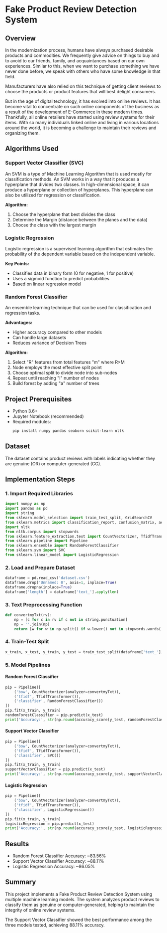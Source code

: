 # Fake Product Review Detection System

## Overview
In the modernization process, humans have always purchased desirable products and commodities. We frequently give advice on things to buy and to avoid to our friends, family, and acquaintances based on our own experiences. Similar to this, when we want to purchase something we have never done before, we speak with others who have some knowledge in that field.

Manufacturers have also relied on this technique of getting client reviews to choose the products or product features that will best delight consumers.

But in the age of digital technology, it has evolved into online reviews. It has become vital to concentrate on such online components of the business as a result of the development of E-Commerce in these modern times. Thankfully, all online retailers have started using review systems for their items. With so many individuals linked online and living in various locations around the world, it is becoming a challenge to maintain their reviews and organizing them.

## Algorithms Used

### Support Vector Classifier (SVC)
An SVM is a type of Machine Learning Algorithm that is used mostly for classification methods. An SVM works in a way that it produces a hyperplane that divides two classes. In high-dimensional space, it can produce a hyperplane or collection of hyperplanes. This hyperplane can also be utilized for regression or classification.

**Algorithm:**
1. Choose the hyperplane that best divides the class
2. Determine the Margin (distance between the planes and the data)
3. Choose the class with the largest margin

### Logistic Regression
Logistic regression is a supervised learning algorithm that estimates the probability of the dependent variable based on the independent variable.

**Key Points:**
- Classifies data in binary form (0 for negative, 1 for positive)
- Uses a sigmoid function to predict probabilities
- Based on linear regression model

### Random Forest Classifier
An ensemble learning technique that can be used for classification and regression tasks.

**Advantages:**
- Higher accuracy compared to other models
- Can handle large datasets
- Reduces variance of Decision Trees

**Algorithm:**
1. Select "R" features from total features "m" where R>M
2. Node employs the most effective split point
3. Choose optimal split to divide node into sub-nodes
4. Repeat until reaching "I" number of nodes
5. Build forest by adding "a" number of trees

## Project Prerequisites
- Python 3.6+
- Jupyter Notebook (recommended)
- Required modules:
  ```bash
  pip install numpy pandas seaborn scikit-learn nltk

## Dataset
The dataset contains product reviews with labels indicating whether they are genuine (OR) or computer-generated (CG).

## Implementation Steps

### 1. Import Required Libraries
```python
import numpy as np
import pandas as pd
import string
from sklearn.model_selection import train_test_split, GridSearchCV
from sklearn.metrics import classification_report, confusion_matrix, accuracy_score
import nltk
from nltk.corpus import stopwords
from sklearn.feature_extraction.text import CountVectorizer, TfidfTransformer
from sklearn.pipeline import Pipeline
from sklearn.ensemble import RandomForestClassifier
from sklearn.svm import SVC
from sklearn.linear_model import LogisticRegression
```

### 2. Load and Prepare Dataset
```python
dataframe = pd.read_csv('dataset.csv')
dataframe.drop('Unnamed: 0', axis=1, inplace=True)
dataframe.dropna(inplace=True)
dataframe['length'] = dataframe['text_'].apply(len)
```

### 3. Text Preprocessing Function
```python
def convertmyTxt(rv):
    np = [c for c in rv if c not in string.punctuation]
    np = ''.join(np)
    return [w for w in np.split() if w.lower() not in stopwords.words('english')]
```

### 4. Train-Test Split
```python
x_train, x_test, y_train, y_test = train_test_split(dataframe['text_'], dataframe['label'], test_size=0.25)
```

### 5. Model Pipelines

#### Random Forest Classifier
```python
pip = Pipeline([
    ('bow', CountVectorizer(analyzer=convertmyTxt)),
    ('tfidf', TfidfTransformer()),
    ('classifier', RandomForestClassifier())
])
pip.fit(x_train, y_train)
randomForestClassifier = pip.predict(x_test)
print('Accuracy:', str(np.round(accuracy_score(y_test, randomForestClassifier)*100,2) + '%')
```

#### Support Vector Classifier
```python
pip = Pipeline([
    ('bow', CountVectorizer(analyzer=convertmyTxt)),
    ('tfidf', TfidfTransformer()),
    ('classifier', SVC())
])
pip.fit(x_train, y_train)
supportVectorClassifier = pip.predict(x_test)
print('Accuracy:', str(np.round(accuracy_score(y_test, supportVectorClassifier)*100,2) + '%')
```

#### Logistic Regression
```python
pip = Pipeline([
    ('bow', CountVectorizer(analyzer=convertmyTxt)),
    ('tfidf', TfidfTransformer()),
    ('classifier', LogisticRegression())
])
pip.fit(x_train, y_train)
logisticRegression = pip.predict(x_test)
print('Accuracy:', str(np.round(accuracy_score(y_test, logisticRegression)*100,2) + '%')
```

## Results
- Random Forest Classifier Accuracy: ~83.56%
- Support Vector Classifier Accuracy: ~88.11%
- Logistic Regression Accuracy: ~86.05%

## Summary
This project implements a Fake Product Review Detection System using multiple machine learning models. The system analyzes product reviews to classify them as genuine or computer-generated, helping to maintain the integrity of online review systems.

The Support Vector Classifier showed the best performance among the three models tested, achieving 88.11% accuracy.
```
